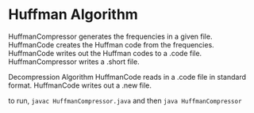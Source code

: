 # Huffman Algorithm

HuffmanCompressor generates the frequencies in a given file.
HuffmanCode creates the Huffman code from the frequencies.
HuffmanCode writes out the Huffman codes to a .code file.
HuffmanCompressor writes a .short file.

Decompression Algorithm
HuffmanCode reads in a .code file in standard format.
HuffmanCode writes out a .new file.

to run, ```javac HuffmanCompressor.java``` and then ```java HuffmanCompressor```
